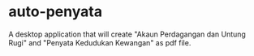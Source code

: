 # auto-penyata
A desktop application that will create "Akaun Perdagangan dan Untung Rugi" and "Penyata Kedudukan Kewangan" as pdf file.
